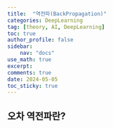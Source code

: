 ```yaml
---
title:  "역전파(BackPropagation)"
categories: DeepLearning
tag: [theory, AI, DeepLearning]
toc: true
author_profile: false
sidebar:
    nav: "docs"
use_math: true
excerpt: 
comments: true
date: 2024-05-05
toc_sticky: true
---
```


## 오차 역전파란?


